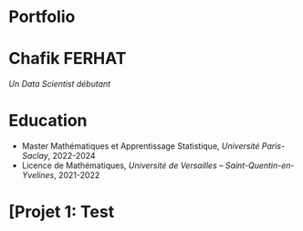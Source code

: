 # Portfolio

# Chafik FERHAT
*Un Data Scientist débutant*

# Education
* Master Mathématiques et Apprentissage Statistique, *Université Paris-Saclay*, 2022-2024
* Licence de Mathématiques, *Université de Versailles – Saint-Quentin-en-Yvelines*, 2021-2022

# [Projet 1: Test

